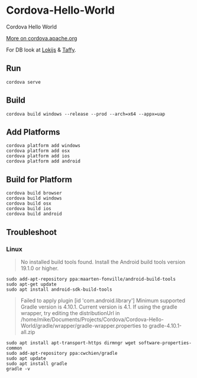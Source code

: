 # Cordova-Hello-World
Cordova Hello World

[More on cordova.apache.org](https://cordova.apache.org/docs/en/latest/guide/overview/index.html)

For DB look at [Lokijs](http://lokijs.org) & [Taffy](http://taffydb.com/).
## Run
```
cordova serve
```

## Build
```
cordova build windows --release --prod --arch=x64 --appx=uap
```

## Add Platforms

```
cordova platform add windows
cordova platform add osx
cordova platform add ios
cordova platform add android
```

## Build for Platform

```
cordova build browser
cordova build windows
cordova build osx
cordova build ios
cordova build android
```

## Troubleshoot

### Linux

> No installed build tools found. Install the Android build tools version 19.1.0 or higher.

```
sudo add-apt-repository ppa:maarten-fonville/android-build-tools
sudo apt-get update
sudo apt install android-sdk-build-tools
```

> Failed to apply plugin [id 'com.android.library']
> Minimum supported Gradle version is 4.10.1. Current version is 4.1. If using the gradle wrapper, try editing the distributionUrl in /home/mike/Documents/Projects/Cordova/Cordova-Hello-World/gradle/wrapper/gradle-wrapper.properties to gradle-4.10.1-all.zip

```
sudo apt install apt-transport-https dirmngr wget software-properties-common
sudo add-apt-repository ppa:cwchien/gradle
sudo apt update
sudo apt install gradle
gradle -v
```
